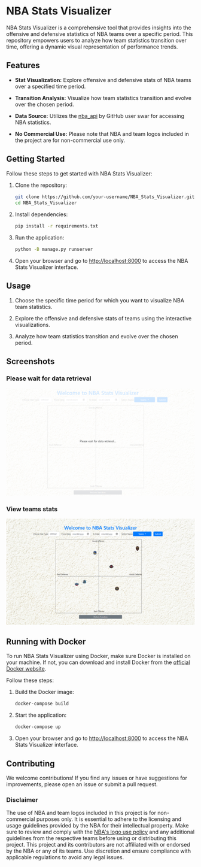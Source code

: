 # NBA Stats Visualizer

NBA Stats Visualizer is a comprehensive tool that provides insights into the offensive and defensive statistics of NBA teams over a specific period. This repository empowers users to analyze how team statistics transition over time, offering a dynamic visual representation of performance trends.

## Features

- **Stat Visualization:** Explore offensive and defensive stats of NBA teams over a specified time period.

- **Transition Analysis:** Visualize how team statistics transition and evolve over the chosen period.

- **Data Source:** Utilizes the [nba_api](https://github.com/swar/nba_api) by GitHub user swar for accessing NBA statistics.

- **No Commercial Use:** Please note that NBA and team logos included in the project are for non-commercial use only.

## Getting Started

Follow these steps to get started with NBA Stats Visualizer:

1. Clone the repository:
    ```bash
    git clone https://github.com/your-username/NBA_Stats_Visualizer.git
    cd NBA_Stats_Visualizer
    ```

2. Install dependencies:
    ```bash
    pip install -r requirements.txt
    ```

4. Run the application:
    ```bash
    python -B manage.py runserver
    ```

5. Open your browser and go to [http://localhost:8000](http://localhost:8000) to access the NBA Stats Visualizer interface.

## Usage

1. Choose the specific time period for which you want to visualize NBA team statistics.

2. Explore the offensive and defensive stats of teams using the interactive visualizations.

3. Analyze how team statistics transition and evolve over the chosen period.

## Screenshots

### Please wait for data retrieval 
<img src="screenshots/please_wait.png" alt="Login Screenshot" width="600"/>

### View teams stats
<img src="screenshots/teams.png" alt="Teams Screenshot" width="600"/>

## Running with Docker

To run NBA Stats Visualizer using Docker, make sure Docker is installed on your machine. If not, you can download and install Docker from the [official Docker website](https://www.docker.com/get-started).

Follow these steps:

1. Build the Docker image:
    ```bash
    docker-compose build
    ```

2. Start the application:
    ```bash
    docker-compose up
    ```

3. Open your browser and go to [http://localhost:8000](http://localhost:8000) to access the NBA Stats Visualizer interface.

## Contributing

We welcome contributions! If you find any issues or have suggestions for improvements, please open an issue or submit a pull request.


### Disclaimer

The use of NBA and team logos included in this project is for non-commercial purposes only. It is essential to adhere to the licensing and usage guidelines provided by the NBA for their intellectual property. Make sure to review and comply with the [NBA's logo use policy](https://www.nba.com/privacy-policy) and any additional guidelines from the respective teams before using or distributing this project. This project and its contributors are not affiliated with or endorsed by the NBA or any of its teams. Use discretion and ensure compliance with applicable regulations to avoid any legal issues.


